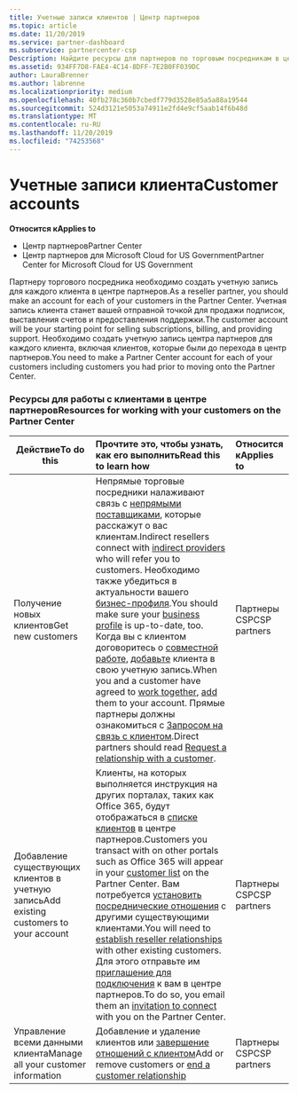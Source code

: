 ```yaml
---
title: Учетные записи клиентов | Центр партнеров
ms.topic: article
ms.date: 11/20/2019
ms.service: partner-dashboard
ms.subservice: partnercenter-csp
Description: Найдите ресурсы для партнеров по торговым посредникам в центре партнеров. Сюда входит необходимость создания учетных записей клиентов до продажи подписок, выставления счетов или поддержки предложений.
ms.assetid: 934FF7D8-FAE4-4C14-8DFF-7E2B0FF039DC
author: LauraBrenner
ms.author: labrenne
ms.localizationpriority: medium
ms.openlocfilehash: 40fb278c360b7cbedf779d3528e85a5a88a19544
ms.sourcegitcommit: 524d3121e5053a74911e2fd4e9cf5aab14f6b48d
ms.translationtype: MT
ms.contentlocale: ru-RU
ms.lasthandoff: 11/20/2019
ms.locfileid: "74253568"
---
```

# <a name="customer-accounts"></a><span data-ttu-id="fd4a7-104">Учетные записи клиента</span><span class="sxs-lookup"><span data-stu-id="fd4a7-104">Customer accounts</span></span>

<span data-ttu-id="fd4a7-105">**Относится к**</span><span class="sxs-lookup"><span data-stu-id="fd4a7-105">**Applies to**</span></span>

-  <span data-ttu-id="fd4a7-106">Центр партнеров</span><span class="sxs-lookup"><span data-stu-id="fd4a7-106">Partner Center</span></span>
-  <span data-ttu-id="fd4a7-107">Центр партнеров для Microsoft Cloud for US Government</span><span class="sxs-lookup"><span data-stu-id="fd4a7-107">Partner Center for Microsoft Cloud for US Government</span></span>


<span data-ttu-id="fd4a7-108">Партнеру торгового посредника необходимо создать учетную запись для каждого клиента в центре партнеров.</span><span class="sxs-lookup"><span data-stu-id="fd4a7-108">As a reseller partner, you should make an account for each of your customers in the Partner Center.</span></span> <span data-ttu-id="fd4a7-109">Учетная запись клиента станет вашей отправной точкой для продажи подписок, выставления счетов и предоставления поддержки.</span><span class="sxs-lookup"><span data-stu-id="fd4a7-109">The customer account will be your starting point for selling subscriptions, billing, and providing support.</span></span> <span data-ttu-id="fd4a7-110">Необходимо создать учетную запись центра партнеров для каждого клиента, включая клиентов, которые были до перехода в центр партнеров.</span><span class="sxs-lookup"><span data-stu-id="fd4a7-110">You need to make a Partner Center account for each of your customers including customers you had prior to moving onto the Partner Center.</span></span>

### <a name="resources-for-working-with-your-customers-on-the-partner-center"></a><span data-ttu-id="fd4a7-111">Ресурсы для работы с клиентами в центре партнеров</span><span class="sxs-lookup"><span data-stu-id="fd4a7-111">Resources for working with your customers on the Partner Center</span></span>

|<span data-ttu-id="fd4a7-112">**Действие**</span><span class="sxs-lookup"><span data-stu-id="fd4a7-112">**To do this**</span></span>   |<span data-ttu-id="fd4a7-113">**Прочтите это, чтобы узнать, как его выполнить**</span><span class="sxs-lookup"><span data-stu-id="fd4a7-113">**Read this to learn how**</span></span>   |<span data-ttu-id="fd4a7-114">**Относится к**</span><span class="sxs-lookup"><span data-stu-id="fd4a7-114">**Applies to**</span></span>|
|-----------------|:----------------------------|:--------------|
|<span data-ttu-id="fd4a7-115">Получение новых клиентов</span><span class="sxs-lookup"><span data-stu-id="fd4a7-115">Get new customers</span></span>|<span data-ttu-id="fd4a7-116">Непрямые торговые посредники налаживают связь с [непрямыми поставщиками](indirect-reseller-tasks-in-partner-center.md), которые расскажут о вас клиентам.</span><span class="sxs-lookup"><span data-stu-id="fd4a7-116">Indirect resellers connect with [indirect providers](indirect-reseller-tasks-in-partner-center.md) who will refer you to customers.</span></span> <span data-ttu-id="fd4a7-117">Необходимо также убедиться в актуальности вашего [бизнес-профиля](create-a-marketing-profile.md).</span><span class="sxs-lookup"><span data-stu-id="fd4a7-117">You should make sure your [business profile](create-a-marketing-profile.md) is up-to-date, too.</span></span> <span data-ttu-id="fd4a7-118">Когда вы с клиентом договоритесь о [совместной работе](responding-to-referrals.md), [добавьте](add-a-new-customer.md) клиента в свою учетную запись.</span><span class="sxs-lookup"><span data-stu-id="fd4a7-118">When you and a customer have agreed to [work together](responding-to-referrals.md), [add](add-a-new-customer.md) them to your account.</span></span> <span data-ttu-id="fd4a7-119">Прямые партнеры должны ознакомиться с [Запросом на связь с клиентом](request-a-relationship-with-a-customer.md).</span><span class="sxs-lookup"><span data-stu-id="fd4a7-119">Direct partners should read [ Request a relationship with a customer](request-a-relationship-with-a-customer.md).</span></span>|<span data-ttu-id="fd4a7-120">Партнеры CSP</span><span class="sxs-lookup"><span data-stu-id="fd4a7-120">CSP partners</span></span>|
|<span data-ttu-id="fd4a7-121">Добавление существующих клиентов в учетную запись</span><span class="sxs-lookup"><span data-stu-id="fd4a7-121">Add existing customers to your account</span></span>   | <span data-ttu-id="fd4a7-122">Клиенты, на которых выполняется инструкция на других порталах, таких как Office 365, будут отображаться в [списке клиентов](see-your-customer-list.md) в центре партнеров.</span><span class="sxs-lookup"><span data-stu-id="fd4a7-122">Customers you transact with on other portals such as Office 365 will appear in your [customer list](see-your-customer-list.md) on the Partner Center.</span></span> <span data-ttu-id="fd4a7-123">Вам потребуется [установить посреднические отношения](indirect-reseller-tasks-in-partner-center.md) с другими существующими клиентами.</span><span class="sxs-lookup"><span data-stu-id="fd4a7-123">You will need to [establish reseller relationships](indirect-reseller-tasks-in-partner-center.md) with other existing customers.</span></span> <span data-ttu-id="fd4a7-124">Для этого отправьте им [приглашение для подключения](responding-to-referrals.md) к вам в центре партнеров.</span><span class="sxs-lookup"><span data-stu-id="fd4a7-124">To do so, you email them an [invitation to connect](responding-to-referrals.md) with you on the Partner Center.</span></span>   | <span data-ttu-id="fd4a7-125">Партнеры CSP</span><span class="sxs-lookup"><span data-stu-id="fd4a7-125">CSP partners</span></span>   |
|<span data-ttu-id="fd4a7-126">Управление всеми данными клиента</span><span class="sxs-lookup"><span data-stu-id="fd4a7-126">Manage all your customer information</span></span>   | <span data-ttu-id="fd4a7-127">Добавление и удаление клиентов или [завершение отношений с клиентом](remove-a-relationship.md)</span><span class="sxs-lookup"><span data-stu-id="fd4a7-127">Add or remove customers or [end a customer relationship](remove-a-relationship.md)</span></span>|   <span data-ttu-id="fd4a7-128">Партнеры CSP</span><span class="sxs-lookup"><span data-stu-id="fd4a7-128">CSP partners</span></span> |
